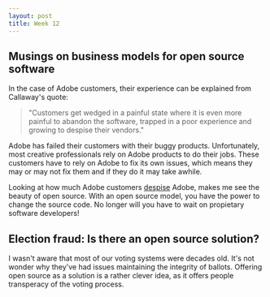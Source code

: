 ```yaml
---
layout: post
title: Week 12
---
```


Musings on business models for open source software
---

In the case of Adobe customers, their experience can be explained from Callaway's quote:

>"Customers get wedged in a painful state where it is even more painful to abandon the software, trapped in a poor experience and growing to despise their vendors."

Adobe has failed their customers with their buggy products. Unfortunately, most creative professionals rely on Adobe products to do their jobs. These customers have to rely on Adobe to fix its own issues, which means they may or may not fix them and if they do it may take awhile.

Looking at how much Adobe customers [despise](https://community.adobe.com/t5/get-started/adobe-your-products-suck/td-p/8138834?page=1) Adobe, makes me see the beauty of open source. With an open source model, you have the power to change the source code. No longer will you have to wait on propietary software developers!

Election fraud: Is there an open source solution?
---
I wasn't aware that most of our voting systems were decades old. It's not wonder why they've had issues maintaining the integrity of ballots. Offering open source as a solution is a rather clever idea, as it offers people transperacy of the voting process.
